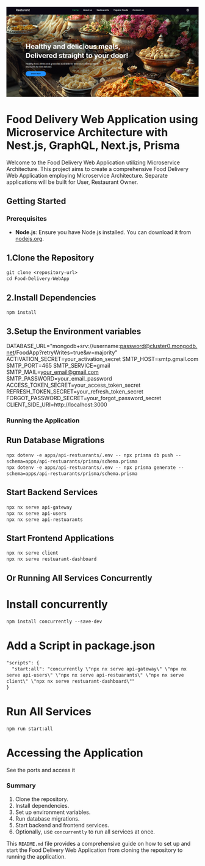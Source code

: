 ![Project Image](./backCover.png)

# Food Delivery Web Application using Microservice Architecture with Nest.js, GraphQL, Next.js, Prisma

Welcome to the Food Delivery Web Application utilizing Microservice Architecture. This project aims to create a comprehensive Food Delivery Web Application employing Microservice Architecture. Separate applications will be built for User, Restaurant Owner.


## Getting Started

### Prerequisites

- **Node.js**: Ensure you have Node.js installed. You can download it from [nodejs.org](https://nodejs.org/).


## 1.Clone the Repository
```
git clone <repository-url>
cd Food-Delivery-WebApp
```
## 2.Install Dependencies
 ```
 npm install
 ```
## 3.Setup the Environment variables

DATABASE_URL="mongodb+srv://username:password@cluster0.mongodb.net/FoodApp?retryWrites=true&w=majority"
ACTIVATION_SECRET=your_activation_secret
SMTP_HOST=smtp.gmail.com
SMTP_PORT=465
SMTP_SERVICE=gmail
SMTP_MAIL=your_email@gmail.com
SMTP_PASSWORD=your_email_password
ACCESS_TOKEN_SECRET=your_access_token_secret
REFRESH_TOKEN_SECRET=your_refresh_token_secret
FORGOT_PASSWORD_SECRET=your_forgot_password_secret
CLIENT_SIDE_URI=http://localhost:3000

### Running the Application

## Run Database Migrations
```
npx dotenv -e apps/api-restuarants/.env -- npx prisma db push --schema=apps/api-restuarants/prisma/schema.prisma
npx dotenv -e apps/api-restuarants/.env -- npx prisma generate --schema=apps/api-restuarants/prisma/schema.prisma
```

## Start Backend Services

```
npx nx serve api-gateway
npx nx serve api-users
npx nx serve api-restuarants
```

## Start Frontend Applications

```
npx nx serve client
npx nx serve restuarant-dashboard
```


## Or Running All Services Concurrently

# Install concurrently
```
npm install concurrently --save-dev
```
# Add a Script in package.json

```
"scripts": {
  "start:all": "concurrently \"npx nx serve api-gateway\" \"npx nx serve api-users\" \"npx nx serve api-restuarants\" \"npx nx serve client\" \"npx nx serve restuarant-dashboard\""
}
```
# Run All Services
```
npm run start:all
```

# Accessing the Application
See the ports and access it



### Summary
1. Clone the repository.
2. Install dependencies.
3. Set up environment variables.
4. Run database migrations.
5. Start backend and frontend services.
6. Optionally, use `concurrently` to run all services at once.

This `README.md` file provides a comprehensive guide on how to set up and start the Food Delivery Web Application from cloning the repository to running the application.

